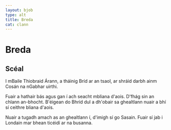 ```yaml
---
layout: bjob
type: alt
title: Breda
cat: clann
---
```

<h1>Breda</h1>

## Scéal

I mBaile Thiobraid Árann, a tháinig Bríd ar
an tsaol, ar shráid darbh ainm Cosán na nGabhar uirthi.

Fuair a hathair bás agus gan í ach seacht mbliana d'aois.
D'fhág sin an chlann an-bhocht. B'éigean do Bhríd dul a
dh'obair sa ghealtlann nuair a bhí sí ceithre bliana d'aois.

Nuair a tugadh amach as an ghealtlann í, d'imigh sí go
Sasain. Fuair sí jab i Londain mar bhean ticéidí ar na
busanna.
